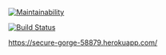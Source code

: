 [![Maintainability](https://api.codeclimate.com/v1/badges/3582eec7cd3eab947468/maintainability)](https://codeclimate.com/github/PolyMaG/python-project-lvl4/maintainability)

[![Build Status](https://travis-ci.org/PolyMaG/python-project-lvl4.svg?branch=master)](https://travis-ci.org/PolyMaG/python-project-lvl4)

https://secure-gorge-58879.herokuapp.com/
